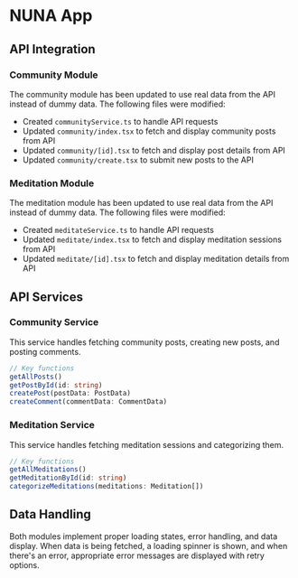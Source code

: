 # NUNA App

## API Integration

### Community Module

The community module has been updated to use real data from the API instead of dummy data. The following files were modified:

- Created `communityService.ts` to handle API requests
- Updated `community/index.tsx` to fetch and display community posts from API
- Updated `community/[id].tsx` to fetch and display post details from API
- Updated `community/create.tsx` to submit new posts to the API

### Meditation Module

The meditation module has been updated to use real data from the API instead of dummy data. The following files were modified:

- Created `meditateService.ts` to handle API requests
- Updated `meditate/index.tsx` to fetch and display meditation sessions from API
- Updated `meditate/[id].tsx` to fetch and display meditation details from API

## API Services

### Community Service

This service handles fetching community posts, creating new posts, and posting comments.

```typescript
// Key functions
getAllPosts()
getPostById(id: string)
createPost(postData: PostData)
createComment(commentData: CommentData)
```

### Meditation Service

This service handles fetching meditation sessions and categorizing them.

```typescript
// Key functions
getAllMeditations()
getMeditationById(id: string)
categorizeMeditations(meditations: Meditation[])
```

## Data Handling

Both modules implement proper loading states, error handling, and data display. When data is being fetched, a loading spinner is shown, and when there's an error, appropriate error messages are displayed with retry options.
